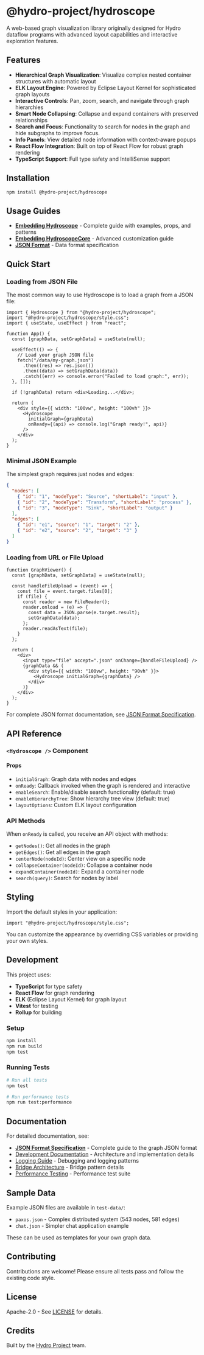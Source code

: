 # @hydro-project/hydroscope

A web-based graph visualization library originally designed for Hydro dataflow programs with advanced layout capabilities and interactive exploration features.

## Features

- **Hierarchical Graph Visualization**: Visualize complex nested container structures with automatic layout
- **ELK Layout Engine**: Powered by Eclipse Layout Kernel for sophisticated graph layouts
- **Interactive Controls**: Pan, zoom, search, and navigate through graph hierarchies
- **Smart Node Collapsing**: Collapse and expand containers with preserved relationships
- **Search and Focus**: Functionality to search for nodes in the graph and hide subgraphs to improve focus.
- **Info Panels**: View detailed node information with context-aware popups
- **React Flow Integration**: Built on top of React Flow for robust graph rendering
- **TypeScript Support**: Full type safety and IntelliSense support

## Installation

```bash
npm install @hydro-project/hydroscope
```

## Usage Guides

- **[Embedding Hydroscope](docs/EMBEDDING.md)** - Complete guide with examples, props, and patterns
- **[Embedding HydroscopeCore](docs/EMBEDDING_CORE.md)** - Advanced customization guide
- **[JSON Format](docs/JSON_FORMAT.md)** - Data format specification

## Quick Start

### Loading from JSON File

The most common way to use Hydroscope is to load a graph from a JSON file:

```tsx
import { Hydroscope } from "@hydro-project/hydroscope";
import "@hydro-project/hydroscope/style.css";
import { useState, useEffect } from "react";

function App() {
  const [graphData, setGraphData] = useState(null);

  useEffect(() => {
    // Load your graph JSON file
    fetch("/data/my-graph.json")
      .then((res) => res.json())
      .then((data) => setGraphData(data))
      .catch((err) => console.error("Failed to load graph:", err));
  }, []);

  if (!graphData) return <div>Loading...</div>;

  return (
    <div style={{ width: "100vw", height: "100vh" }}>
      <Hydroscope
        initialGraph={graphData}
        onReady={(api) => console.log("Graph ready!", api)}
      />
    </div>
  );
}
```

### Minimal JSON Example

The simplest graph requires just nodes and edges:

```json
{
  "nodes": [
    { "id": "1", "nodeType": "Source", "shortLabel": "input" },
    { "id": "2", "nodeType": "Transform", "shortLabel": "process" },
    { "id": "3", "nodeType": "Sink", "shortLabel": "output" }
  ],
  "edges": [
    { "id": "e1", "source": "1", "target": "2" },
    { "id": "e2", "source": "2", "target": "3" }
  ]
}
```

### Loading from URL or File Upload

```tsx
function GraphViewer() {
  const [graphData, setGraphData] = useState(null);

  const handleFileUpload = (event) => {
    const file = event.target.files[0];
    if (file) {
      const reader = new FileReader();
      reader.onload = (e) => {
        const data = JSON.parse(e.target.result);
        setGraphData(data);
      };
      reader.readAsText(file);
    }
  };

  return (
    <div>
      <input type="file" accept=".json" onChange={handleFileUpload} />
      {graphData && (
        <div style={{ width: "100vw", height: "90vh" }}>
          <Hydroscope initialGraph={graphData} />
        </div>
      )}
    </div>
  );
}
```

For complete JSON format documentation, see [JSON Format Specification](docs/JSON_FORMAT.md).

## API Reference

### `<Hydroscope />` Component

#### Props

- `initialGraph`: Graph data with nodes and edges
- `onReady`: Callback invoked when the graph is rendered and interactive
- `enableSearch`: Enable/disable search functionality (default: true)
- `enableHierarchyTree`: Show hierarchy tree view (default: true)
- `layoutOptions`: Custom ELK layout configuration

### API Methods

When `onReady` is called, you receive an API object with methods:

- `getNodes()`: Get all nodes in the graph
- `getEdges()`: Get all edges in the graph
- `centerNode(nodeId)`: Center view on a specific node
- `collapseContainer(nodeId)`: Collapse a container node
- `expandContainer(nodeId)`: Expand a container node
- `search(query)`: Search for nodes by label

## Styling

Import the default styles in your application:

```tsx
import "@hydro-project/hydroscope/style.css";
```

You can customize the appearance by overriding CSS variables or providing your own styles.

## Development

This project uses:

- **TypeScript** for type safety
- **React Flow** for graph rendering
- **ELK** (Eclipse Layout Kernel) for graph layout
- **Vitest** for testing
- **Rollup** for building

### Setup

```bash
npm install
npm run build
npm test
```

### Running Tests

```bash
# Run all tests
npm test

# Run performance tests
npm run test:performance
```

## Documentation

For detailed documentation, see:

- **[JSON Format Specification](docs/JSON_FORMAT.md)** - Complete guide to the graph JSON format
- [Development Documentation](docs/development/) - Architecture and implementation details
- [Logging Guide](docs/development/LOGGING.md) - Debugging and logging patterns
- [Bridge Architecture](docs/development/bridge-reset-architecture.md) - Bridge pattern details
- [Performance Testing](src/__tests__/performance/README.md) - Performance test suite

## Sample Data

Example JSON files are available in `test-data/`:
- `paxos.json` - Complex distributed system (543 nodes, 581 edges)
- `chat.json` - Simpler chat application example

These can be used as templates for your own graph data.

## Contributing

Contributions are welcome! Please ensure all tests pass and follow the existing code style.

## License

Apache-2.0 - See [LICENSE](LICENSE) for details.

## Credits

Built by the [Hydro Project](https://github.com/hydro-project) team.
